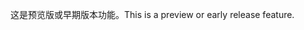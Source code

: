 <span data-ttu-id="fb8d2-101">这是预览版或早期版本功能。</span><span class="sxs-lookup"><span data-stu-id="fb8d2-101">This is a preview or early release feature.</span></span>